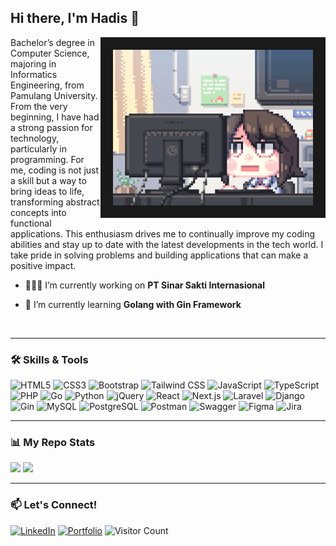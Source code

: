 ## Hi there, I'm **Hadis** 👋

<img align="right" alt="GIF" src="https://github.com/itshadis/itshadis/blob/main/coding-pixel.gif?raw=true" width="320" border="20" />
<p>
  Bachelor’s degree in Computer Science, majoring in Informatics Engineering, from Pamulang 
  University. From the very beginning, I have had a strong passion for technology, particularly in programming.
  For me, coding is not just a skill but a way to bring ideas to life, transforming 
  abstract concepts into functional applications.
  This enthusiasm drives me to continually improve my coding abilities and stay up to date with the latest developments in the tech world.
  I take pride in solving problems and building applications that can make a positive impact.
</p>

- 🧑🏻‍💻 I’m currently working on **PT Sinar Sakti Internasional**

- 📖 I’m currently learning **Golang with Gin Framework**

<br />

---

### 🛠️ Skills & Tools
<p align="left">
  <img src="https://img.shields.io/badge/HTML5-E34F26?style=for-the-badge&logo=html5&logoColor=white" alt="HTML5" />
  <img src="https://img.shields.io/badge/CSS3-1572B6?style=for-the-badge&logo=css3&logoColor=white" alt="CSS3" />
  <img src="https://img.shields.io/badge/Bootstrap-7952B3?style=for-the-badge&logo=bootstrap&logoColor=white" alt="Bootstrap" />
  <img src="https://img.shields.io/badge/Tailwind_CSS-06B6D4?style=for-the-badge&logo=tailwind-css&logoColor=white" alt="Tailwind CSS" />
  <img src="https://img.shields.io/badge/JavaScript-F7DF1E?style=for-the-badge&logo=javascript&logoColor=black" alt="JavaScript" />
  <img src="https://img.shields.io/badge/TypeScript-007ACC?style=for-the-badge&logo=typescript&logoColor=white" alt="TypeScript" />
  <img src="https://img.shields.io/badge/PHP-777BB4?style=for-the-badge&logo=php&logoColor=white" alt="PHP" />
  <img src="https://img.shields.io/badge/Go-00ADD8?style=for-the-badge&logo=go&logoColor=white" alt="Go" />
  <img src="https://img.shields.io/badge/Python-3776AB?style=for-the-badge&logo=python&logoColor=white" alt="Python" />
  <img src="https://img.shields.io/badge/jQuery-0769AD?style=for-the-badge&logo=jquery&logoColor=white" alt="jQuery" />
  <img src="https://img.shields.io/badge/React-61DAFB?style=for-the-badge&logo=react&logoColor=black" alt="React" />
  <img src="https://img.shields.io/badge/Next.js-000000?style=for-the-badge&logo=next.js&logoColor=white" alt="Next.js" />
  <img src="https://img.shields.io/badge/Laravel-FF2D20?style=for-the-badge&logo=laravel&logoColor=white" alt="Laravel" />
  <img src="https://img.shields.io/badge/Django-092E20?style=for-the-badge&logo=django&logoColor=white" alt="Django" />
  <img src="https://img.shields.io/badge/Gin%20Gonic-00ADD8?style=for-the-badge&logo=go&logoColor=white" alt="Gin" />
  <img src="https://img.shields.io/badge/MySQL-4479A1?style=for-the-badge&logo=mysql&logoColor=white" alt="MySQL" />
  <img src="https://img.shields.io/badge/PostgreSQL-4169E1?style=for-the-badge&logo=postgresql&logoColor=white" alt="PostgreSQL" />
  <img src="https://img.shields.io/badge/Postman-FF6C37?style=for-the-badge&logo=postman&logoColor=white" alt="Postman" />
  <img src="https://img.shields.io/badge/Swagger-85EA2D?style=for-the-badge&logo=swagger&logoColor=black" alt="Swagger" />
  <img src="https://img.shields.io/badge/Figma-F24E1E?style=for-the-badge&logo=figma&logoColor=white" alt="Figma" />
  <img src="https://img.shields.io/badge/Jira-0052CC?style=for-the-badge&logo=jira&logoColor=white" alt="Jira" />
</p>

---

### 📊 My Repo Stats
<p>
  <img height="180em" src="https://github-readme-stats.vercel.app/api/top-langs/?username=itshadis&show_icons=true&hide_border=true&layout=compact&langs_count=20&theme=nightowl"/>
  <img height="180em" src="https://github-readme-stats.vercel.app/api?username=itshadis&show_icons=true&hide_border=true&&count_private=true&include_all_commits=true&theme=radical"/>
</p>

---

### 📫 Let's Connect!
[![LinkedIn](https://img.shields.io/badge/LinkedIn-Connect-blue?logo=linkedin)](https://www.linkedin.com/in/itshadis)
[![Portfolio](https://img.shields.io/badge/Portfolio-Visit-lightgrey)](https://its-hadis-portfolio.netlify.app)
![Visitor Count](https://visitor-badge.laobi.icu/badge?page_id=itshadis.itshadis)
